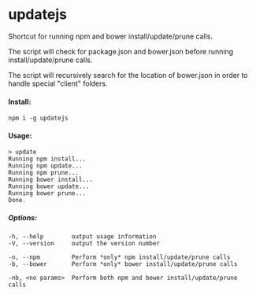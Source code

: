 # updatejs

Shortcut for running npm and bower install/update/prune calls.

The script will check for package.json and bower.json before running install/update/prune calls.

The script will recursively search for the location of bower.json in order to handle special "client" folders.

#### Install:
    npm i -g updatejs

#### Usage:
    > update
    Running npm install...
    Running npm update...
    Running npm prune...
    Running bower install...
    Running bower update...
    Running bower prune...
    Done.

##### Options:
    -h, --help        output usage information
    -V, --version     output the version number
    
    -n, --npm         Perform *only* npm install/update/prune calls
    -b, --bower       Perform *only* bower install/update/prune calls
    
    -nb, <no params>  Perform both npm and bower install/update/prune calls

